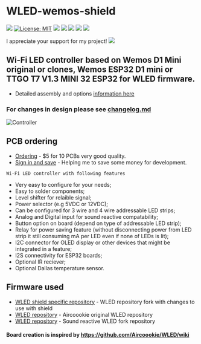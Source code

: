 # WLED-wemos-shield
 
[![](https://img.shields.io/github/v/release/srg74/WLED-wemos-shield)](https://img.shields.io/github/v/release/srg74/WLED-wemos-shield)
[![License: MIT](https://img.shields.io/badge/License-MIT-blue.svg?style=flat-square)](https://github.com/srg74/WLED-wemos-shield/blob/master/LICENSE)
[![](https://img.shields.io/static/v1?label=Custom&message=firmware&color=blue&style=flat-square)](https://github.com/srg74/WLED-wemos-shield/tree/master/resources/Firmware)
<a href="https://travis-ci.com/srg74/WLED.svg?branch=WLED_wemos_shield"><img src="https://img.shields.io/travis/com/srg74/WLED?style=flat-square"></a>
[![](https://img.shields.io/static/v1?label=WLED&message=firmware&color=green&style=flat-square)](https://github.com/Aircoookie/WLED/releases)
[![](https://img.shields.io/static/v1?label=WLED&message=app&color=green&style=flat-square)](https://github.com/Aircoookie/WLED-App)
[![](https://img.shields.io/static/v1?label=WLED&message=Desktop-app&color=violet&style=flat-square)](https://github.com/WoodyLetsCode/WLED-GUI/releases/)

I appreciate your support for my project! [![](https://www.paypalobjects.com/en_US/i/btn/btn_donateCC_LG.gif)](https://www.paypal.com/cgi-bin/webscr?cmd=_s-xclick&hosted_button_id=VU7L89Z2RR7S4&source=url)

## Wi-Fi LED controller based on Wemos D1 Mini original or clones, Wemos ESP32 D1 mini or TTGO T7 V1.3 MINI 32 ESP32 for WLED firmware.
-   Detailed assembly and options <a href=https://github.com/srg74/WLED-wemos-shield/wiki>information here
</a>

### For changes in design please see <a href=https://github.com/srg74/WLED-wemos-shield/blob/master/Changelog.md>changelog.md</a>

![Controller](https://github.com/srg74/WLED-wemos-shield/blob/master/resources/Enclosure/Board%20with%20OLED.jpg)

## PCB ordering

-   [Ordering](https://www.pcbway.com/project/shareproject/WLED_wemos_shield.html) - $5 for 10 PCBs very good quality.
-   [Sign in and save](https://www.pcbway.com/setinvite.aspx?inviteid=83580) - Helping me to save some money for development.
```
Wi-Fi LED controller with following features
```
-   Very easy to configure for your needs;
-   Easy to solder components;
-   Level shifter for relaible signal;
-   Power selector (e.g 5VDC or 12VDC);
-   Can be configured for 3 wire and 4 wire addressable LED strips;
-   Analog and Digital input for sound reactive compatability;
-   Button option on board (depend on type of addressable LED strip);
-   Relay for power saving feature (without disconnecting power from LED strip it still consuming mA per LED even if none of LEDs is lit);
-   I2C connector for OLED display or other devices that might be integrated in a feature;
-   I2S connectivity for ESP32 boards;
-   Optional IR reciever;
-   Optional Dallas temperature sensor.

## Firmware used

-   [WLED shield specific repository](https://github.com/srg74/WLED/tree/WLED_wemos_shield) - WLED repository fork with changes to use with shield
-   [WLED repository](https://github.com/Aircoookie/WLED) - Aircoookie original WLED repository
-   [WLED repository](https://github.com/atuline/WLED) - Sound reactive WLED fork repository
#### Board creation is inspired by https://github.com/Aircoookie/WLED/wiki
